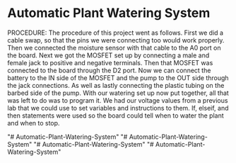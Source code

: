 
# Automatic Plant Watering System 

PROCEDURE: The procedure of this project went as follows. First we did a cable swap, so that the pins we were connecting too would work properly. Then we connected the moisture sensor with that cable to the A0 port on the board. Next we got the MOSFET set up by connecting a male and female jack to positive and negative terminals. Then that MOSFET was connected to the board through the D2 port. Now we can connect the battery to the IN side of the MOSFET and the pump to the OUT side through the jack connections. As well as lastly connecting the plastic tubing on the barbed side of the pump. With our watering set up now put together, all that was left to do was to program it. We had our voltage values from a previous lab that we could use to set variables and instructions to them. If, elseif, and then statements were used so the board could tell when to water the plant and when to stop.

"# Automatic-Plant-Watering-System" 
"# Automatic-Plant-Watering-System" 
"# Automatic-Plant-Watering-System" 
"# Automatic-Plant-Watering-System" 
